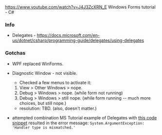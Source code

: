 https://www.youtube.com/watch?v=J4J3ZcXRN_E
Windows Forms tutorial - C#


### Info

- Delegates - https://docs.microsoft.com/en-us/dotnet/csharp/programming-guide/delegates/using-delegates


### Gotchas

- WPF replaced WinForms. 

- Diagnostic Window - not visible. 
	- Checked a few menus to activate it:
	1. View > Other Windows > nope.
	1. Debug > Windows > nope. (while form not running)
	1. Debug > Windows > still nope. (while form running -- much more choices, but still nope.)
	- resolution: TBD. (also, doesn't matter.)

- attempted combination MS Tutorial example of Delegates with [this code snippet](https://social.msdn.microsoft.com/Forums/vstudio/en-US/cf884a91-c135-447d-b16b-214d2d9e9972/capture-all-keyboard-input-regardless-of-what-control-has-focus?forum=wpf) resulted in the error message: `System.ArgumentException: 'Handler type is mismatched.'`